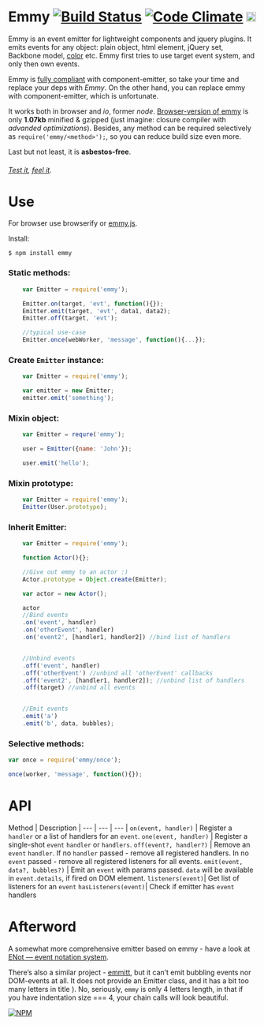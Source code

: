 # Emmy [![Build Status](https://travis-ci.org/dfcreative/emmy.svg?branch=master)](https://travis-ci.org/dfcreative/emmy)  [![Code Climate](https://codeclimate.com/github/dfcreative/emmy/badges/gpa.svg)](https://codeclimate.com/github/dfcreative/emmy) <a href="http://unlicense.org/UNLICENSE"><img src="http://upload.wikimedia.org/wikipedia/commons/6/62/PD-icon.svg" width="20"/></a>

<!--
[![browser support](https://ci.testling.com/dfcreative/emmy.png)
](https://ci.testling.com/dfcreative/emmy)
-->

Emmy is an event emitter for lightweight components and jquery plugins. It emits events for any object: plain object, html element, jQuery set, Backbone model, [color](https://github.com/dfcreative/color) etc. Emmy first tries to use target event system, and only then own events.

Emmy is [fully compliant](test/compliance.js) with component-emitter, so take your time and replace your deps with _Emmy_. On the other hand, you can replace emmy with component-emitter, which is unfortunate.

It works both in browser and _io_, former _node_. [Browser-version of emmy](emmy.js) is only __1.07kb__ minified & gzipped (just imagine: closure compiler with _advanded optimizations_). Besides, any method can be required selectively as `require('emmy/<method>');`, so you can reduce build size even more.

Last but not least, it is **asbestos-free**.


###### [Test it](https://cdn.rawgit.com/dfcreative/emmy/master/test/index.html), [feel it](jsfiddle).


# Use

For browser use browserify or [emmy.js](/emmy.js).

Install:

`$ npm install emmy`


### Static methods:

```js
	var Emitter = require('emmy');

	Emitter.on(target, 'evt', function(){});
	Emitter.emit(target, 'evt', data1, data2);
	Emitter.off(target, 'evt');

	//typical use-case
	Emitter.once(webWorker, 'message', function(){...});
```

### Create `Emitter` instance:

```js
	var Emitter = require('emmy');

	var emitter = new Emitter;
	emitter.emit('something');
```

### Mixin object:

```js
	var Emitter = requre('emmy');

	user = Emitter({name: 'John'});

	user.emit('hello');
```

### Mixin prototype:

```js
	var Emitter = require('emmy');
	Emitter(User.prototype);
```

### Inherit Emitter:

```js
	var Emitter = require('emmy');

	function Actor(){};

	//Give out emmy to an actor :)
	Actor.prototype = Object.create(Emitter);

	var actor = new Actor();

	actor
	//Bind events
	.on('event', handler)
	.on('otherEvent', handler)
	.on('event2', [handler1, handler2]) //bind list of handlers


	//Unbind events
	.off('event', handler)
	.off('otherEvent') //unbind all 'otherEvent' callbacks
	.off('event2', [handler1, handler2]); //unbind list of handlers
	.off(target) //unbind all events


	//Emit events
	.emit('a')
	.emit('b', data, bubbles);
```


### Selective methods:

```js
var once = require('emmy/once');

once(worker, 'message', function(){});
```


# API

Method | Description |
--- | --- | --- |
`on(event, handler)` | Register a `handler` or a list of handlers for an `event`.
`one(event, handler)` | Register a single-shot `event` `handler` or `handlers`.
`off(event?, handler?)` | Remove an `event` `handler`. If no `handler` passed - remove all registered handlers. In no `event` passed - remove all registered listeners for all events.
`emit(event, data?, bubbles?)` | Emit an `event` with params passed. `data` will be available in `event.details`, if fired on DOM element.
`listeners(event)`| Get list of listeners for an `event`
`hasListeners(event)`| Check if emitter has `event` handlers


# Afterword

A somewhat more comprehensive emitter based on emmy - have a look at [ENot — event notation system](https://github.com/dfcreative/enot).

There’s also a similar project - [emmitt](https://github.com/airportyh/emmitt), but it can’t emit bubbling events nor DOM-events at all. It does not provide an Emitter class, and it has a bit too many letters in title ). No, seriously, `emmy` is only 4 letters length, in that if you have indentation size === 4, your chain calls will look beautiful.

[![NPM](https://nodei.co/npm/emmy.png?downloads=true&downloadRank=true&stars=true)](https://nodei.co/npm/emmy/)